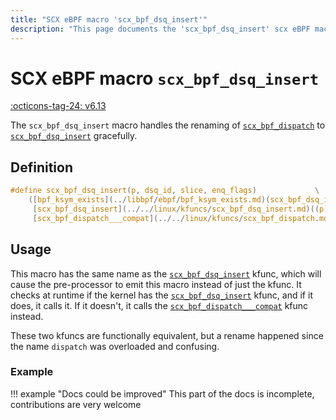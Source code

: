 ```yaml
---
title: "SCX eBPF macro 'scx_bpf_dsq_insert'"
description: "This page documents the 'scx_bpf_dsq_insert' scx eBPF macro, including its definition, usage, and examples."
---
```

# SCX eBPF macro `scx_bpf_dsq_insert`

[:octicons-tag-24: v6.13](https://github.com/torvalds/linux/commit/cc26abb1a19adbb91b79d25a2e74976633ece429)

The `scx_bpf_dsq_insert` macro handles the renaming of [`scx_bpf_dispatch`](../../linux/kfuncs/scx_bpf_dispatch.md) to [`scx_bpf_dsq_insert`](../../linux/kfuncs/scx_bpf_dsq_insert.md) gracefully.

## Definition

```c
#define scx_bpf_dsq_insert(p, dsq_id, slice, enq_flags)				\
	([bpf_ksym_exists](../libbpf/ebpf/bpf_ksym_exists.md)(scx_bpf_dsq_insert) ?					\
	 [scx_bpf_dsq_insert](../../linux/kfuncs/scx_bpf_dsq_insert.md)((p), (dsq_id), (slice), (enq_flags)) :		\
	 [scx_bpf_dispatch___compat](../../linux/kfuncs/scx_bpf_dispatch.md)((p), (dsq_id), (slice), (enq_flags)))
```

## Usage

This macro has the same name as the [`scx_bpf_dsq_insert`](../../linux/kfuncs/scx_bpf_dsq_insert.md) kfunc, which will cause the pre-processor to emit this macro instead of just the kfunc. It checks at runtime if the kernel has the [`scx_bpf_dsq_insert`](../../linux/kfuncs/scx_bpf_dsq_insert.md) kfunc, and if it does, it calls it. If it doesn't, it calls the [`scx_bpf_dispatch___compat`](../../linux/kfuncs/scx_bpf_dispatch.md) kfunc instead.

These two kfuncs are functionally equivalent, but a rename happened since the name `dispatch` was overloaded and confusing.

### Example

!!! example "Docs could be improved"
    This part of the docs is incomplete, contributions are very welcome
